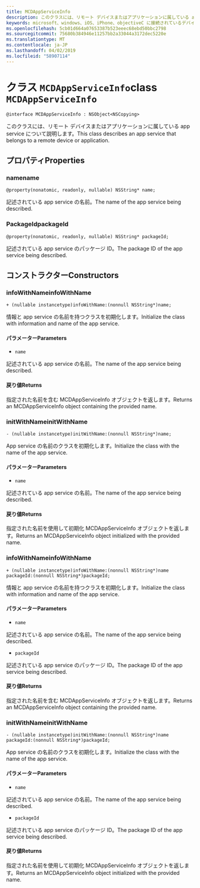 ```yaml
---
title: MCDAppServiceInfo
description: このクラスには、リモート デバイスまたはアプリケーションに属している app service について説明します。
keywords: microsoft、windows、iOS、iPhone、objectiveC に接続されているデバイス、プロジェクトのローマ
ms.openlocfilehash: 5cb01d664a07653387b523eeec68ebd50bbc2798
ms.sourcegitcommit: 75680b384946e11257bb2a33044a3172dec5220e
ms.translationtype: MT
ms.contentlocale: ja-JP
ms.lasthandoff: 04/02/2019
ms.locfileid: "58907114"
---
```

# <a name="class-mcdappserviceinfo"></a><span data-ttu-id="7ab5e-104">クラス `MCDAppServiceInfo`</span><span class="sxs-lookup"><span data-stu-id="7ab5e-104">class `MCDAppServiceInfo`</span></span> 

```
@interface MCDAppServiceInfo : NSObject<NSCopying>
```  

<span data-ttu-id="7ab5e-105">このクラスには、リモート デバイスまたはアプリケーションに属している app service について説明します。</span><span class="sxs-lookup"><span data-stu-id="7ab5e-105">This class describes an app service that belongs to a remote device or application.</span></span>

## <a name="properties"></a><span data-ttu-id="7ab5e-106">プロパティ</span><span class="sxs-lookup"><span data-stu-id="7ab5e-106">Properties</span></span>

### <a name="name"></a><span data-ttu-id="7ab5e-107">name</span><span class="sxs-lookup"><span data-stu-id="7ab5e-107">name</span></span>
`@property(nonatomic, readonly, nullable) NSString* name;`

<span data-ttu-id="7ab5e-108">記述されている app service の名前。</span><span class="sxs-lookup"><span data-stu-id="7ab5e-108">The name of the app service being described.</span></span>

### <a name="packageid"></a><span data-ttu-id="7ab5e-109">PackageId</span><span class="sxs-lookup"><span data-stu-id="7ab5e-109">packageId</span></span>
`@property(nonatomic, readonly, nullable) NSString* packageId;`

<span data-ttu-id="7ab5e-110">記述されている app service のパッケージ ID。</span><span class="sxs-lookup"><span data-stu-id="7ab5e-110">The package ID of the app service being described.</span></span>

## <a name="constructors"></a><span data-ttu-id="7ab5e-111">コンストラクター</span><span class="sxs-lookup"><span data-stu-id="7ab5e-111">Constructors</span></span>

### <a name="infowithname"></a><span data-ttu-id="7ab5e-112">infoWithName</span><span class="sxs-lookup"><span data-stu-id="7ab5e-112">infoWithName</span></span>
`+ (nullable instancetype)infoWithName:(nonnull NSString*)name;`

<span data-ttu-id="7ab5e-113">情報と app service の名前を持つクラスを初期化します。</span><span class="sxs-lookup"><span data-stu-id="7ab5e-113">Initialize the class with information and name of the app service.</span></span>

#### <a name="parameters"></a><span data-ttu-id="7ab5e-114">パラメーター</span><span class="sxs-lookup"><span data-stu-id="7ab5e-114">Parameters</span></span> 
* `name` 

<span data-ttu-id="7ab5e-115">記述されている app service の名前。</span><span class="sxs-lookup"><span data-stu-id="7ab5e-115">The name of the app service being described.</span></span>

#### <a name="returns"></a><span data-ttu-id="7ab5e-116">戻り値</span><span class="sxs-lookup"><span data-stu-id="7ab5e-116">Returns</span></span>
<span data-ttu-id="7ab5e-117">指定された名前を含む MCDAppServiceInfo オブジェクトを返します。</span><span class="sxs-lookup"><span data-stu-id="7ab5e-117">Returns an MCDAppServiceInfo object containing the provided name.</span></span>

### <a name="initwithname"></a><span data-ttu-id="7ab5e-118">initWithName</span><span class="sxs-lookup"><span data-stu-id="7ab5e-118">initWithName</span></span>
`- (nullable instancetype)initWithName:(nonnull NSString*)name;`

<span data-ttu-id="7ab5e-119">App service の名前のクラスを初期化します。</span><span class="sxs-lookup"><span data-stu-id="7ab5e-119">Initialize the class with the name of the app service.</span></span>

#### <a name="parameters"></a><span data-ttu-id="7ab5e-120">パラメーター</span><span class="sxs-lookup"><span data-stu-id="7ab5e-120">Parameters</span></span> 
* `name` 

<span data-ttu-id="7ab5e-121">記述されている app service の名前。</span><span class="sxs-lookup"><span data-stu-id="7ab5e-121">The name of the app service being described.</span></span>

#### <a name="returns"></a><span data-ttu-id="7ab5e-122">戻り値</span><span class="sxs-lookup"><span data-stu-id="7ab5e-122">Returns</span></span>
<span data-ttu-id="7ab5e-123">指定された名前を使用して初期化 MCDAppServiceInfo オブジェクトを返します。</span><span class="sxs-lookup"><span data-stu-id="7ab5e-123">Returns an MCDAppServiceInfo object initialized with the provided name.</span></span>

### <a name="infowithname"></a><span data-ttu-id="7ab5e-124">infoWithName</span><span class="sxs-lookup"><span data-stu-id="7ab5e-124">infoWithName</span></span>
`+ (nullable instancetype)infoWithName:(nonnull NSString*)name packageId:(nonnull NSString*)packageId;`

<span data-ttu-id="7ab5e-125">情報と app service の名前を持つクラスを初期化します。</span><span class="sxs-lookup"><span data-stu-id="7ab5e-125">Initialize the class with information and name of the app service.</span></span>

#### <a name="parameters"></a><span data-ttu-id="7ab5e-126">パラメーター</span><span class="sxs-lookup"><span data-stu-id="7ab5e-126">Parameters</span></span> 
* `name` 

<span data-ttu-id="7ab5e-127">記述されている app service の名前。</span><span class="sxs-lookup"><span data-stu-id="7ab5e-127">The name of the app service being described.</span></span>

* `packageId` 

<span data-ttu-id="7ab5e-128">記述されている app service のパッケージ ID。</span><span class="sxs-lookup"><span data-stu-id="7ab5e-128">The package ID of the app service being described.</span></span>

#### <a name="returns"></a><span data-ttu-id="7ab5e-129">戻り値</span><span class="sxs-lookup"><span data-stu-id="7ab5e-129">Returns</span></span>
<span data-ttu-id="7ab5e-130">指定された名前を含む MCDAppServiceInfo オブジェクトを返します。</span><span class="sxs-lookup"><span data-stu-id="7ab5e-130">Returns an MCDAppServiceInfo object containing the provided name.</span></span>

### <a name="initwithname"></a><span data-ttu-id="7ab5e-131">initWithName</span><span class="sxs-lookup"><span data-stu-id="7ab5e-131">initWithName</span></span>
`- (nullable instancetype)initWithName:(nonnull NSString*)name packageId:(nonnull NSString*)packageId;`

<span data-ttu-id="7ab5e-132">App service の名前のクラスを初期化します。</span><span class="sxs-lookup"><span data-stu-id="7ab5e-132">Initialize the class with the name of the app service.</span></span>

#### <a name="parameters"></a><span data-ttu-id="7ab5e-133">パラメーター</span><span class="sxs-lookup"><span data-stu-id="7ab5e-133">Parameters</span></span> 
* `name` 

<span data-ttu-id="7ab5e-134">記述されている app service の名前。</span><span class="sxs-lookup"><span data-stu-id="7ab5e-134">The name of the app service being described.</span></span>

* `packageId` 

<span data-ttu-id="7ab5e-135">記述されている app service のパッケージ ID。</span><span class="sxs-lookup"><span data-stu-id="7ab5e-135">The package ID of the app service being described.</span></span>

#### <a name="returns"></a><span data-ttu-id="7ab5e-136">戻り値</span><span class="sxs-lookup"><span data-stu-id="7ab5e-136">Returns</span></span>
<span data-ttu-id="7ab5e-137">指定された名前を使用して初期化 MCDAppServiceInfo オブジェクトを返します。</span><span class="sxs-lookup"><span data-stu-id="7ab5e-137">Returns an MCDAppServiceInfo object initialized with the provided name.</span></span>
